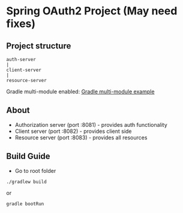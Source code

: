 # Spring OAuth2 Project (May need fixes)

## Project structure
```text
auth-server
|
client-server
|
resource-server
```

Gradle multi-module enabled: [Gradle multi-module example]('https://github.com/ZQR0/gradle-multi-project-example-spring)

## About
* Authorization server (port :8081) - provides auth functionality
* Client server (port :8082) - provides client side
* Resource server (port :8083) - provides all resources

## Build Guide
* Go to root folder
```text
./gradlew build
```
or
```text
gradle bootRun
```